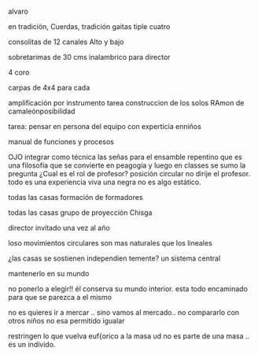 


alvaro

en tradiciön,
Cuerdas, tradición
gaitas
tiple
cuatro

consolitas de 12 canales
Alto y bajo

sobretarimas de 30 cms
inalambrico para director

4 coro

carpas de 4x4 para cada

amplificación por instrumento
tarea construccion de los solos
RAmon de camaleónposibilidad

tarea:
pensar en persona del equipo con experticia enniños

manual de funciones y procesos



OJO integrar como técnica las señas para el ensamble repentino
que es una filosofía que se convierte en peagogía y luego en classes
se sumo la pregunta ¿Cual es el rol de profesor? posición circular no dirije el profesor.
todo es una experiencia viva una negra no es algo estático.


todas las casas formación de formadores

todas las casas grupo de proyección Chisga

director invitado una vez al año

loso movimientos circulares son mas naturales que los lineales


¿las casas se sostienen independien
temente? un sistema central

mantenerlo en su mundo

no ponerlo a elegir!! él conserva su mundo interior.
  esta todo encaminado para que se parezca a el mismo

no es quieres ir a mercar .. sino vamos al mercado..
no compararlo con otros niños
no esa permitido igualar

restringen lo que vuelva euf{orico a la masa
ud no es parte de una masa .. es un individo.
